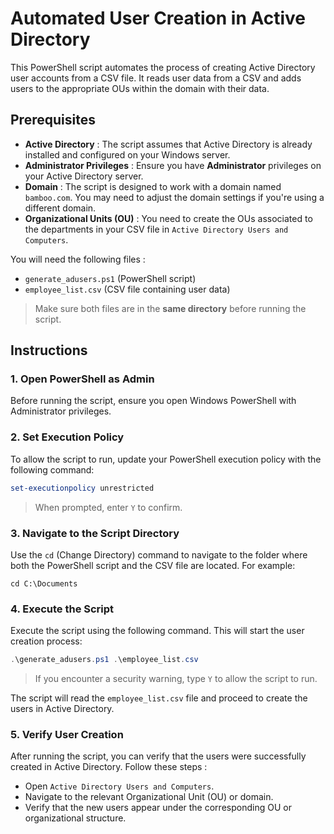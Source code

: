 # Automated User Creation in Active Directory
This PowerShell script automates the process of creating Active Directory user accounts from a CSV file. It reads user data from a CSV and adds users to the appropriate OUs within the domain with their data.

## Prerequisites
- **Active Directory** : The script assumes that Active Directory is already installed and configured on your Windows server.
- **Administrator Privileges** : Ensure you have **Administrator** privileges on your Active Directory server.
- **Domain** : The script is designed to work with a domain named `bamboo.com`. You may need to adjust the domain settings if you're using a different domain.
- **Organizational Units (OU)** : You need to create the OUs associated to the departments in your CSV file in `Active Directory Users and Computers`.
  
You will need the following files :
- `generate_adusers.ps1` (PowerShell script)
- `employee_list.csv` (CSV file containing user data)

> Make sure both files are in the **same directory** before running the script.

## Instructions
### 1. Open PowerShell as Admin
Before running the script, ensure you open Windows PowerShell with Administrator privileges.

### 2. Set Execution Policy
To allow the script to run, update your PowerShell execution policy with the following command:

```powershell
set-executionpolicy unrestricted
```

> When prompted, enter `Y` to confirm.

### 3. Navigate to the Script Directory
Use the `cd` (Change Directory) command to navigate to the folder where both the PowerShell script and the CSV file are located. For example:

```
cd C:\Documents
```

### 4. Execute the Script
Execute the script using the following command. This will start the user creation process:

```powershell
.\generate_adusers.ps1 .\employee_list.csv
```

> If you encounter a security warning, type `Y` to allow the script to run.

The script will read the `employee_list.csv` file and proceed to create the users in Active Directory.

### 5. Verify User Creation
After running the script, you can verify that the users were successfully created in Active Directory. Follow these steps :
- Open `Active Directory Users and Computers`.
- Navigate to the relevant Organizational Unit (OU) or domain.
- Verify that the new users appear under the corresponding OU or organizational structure.
